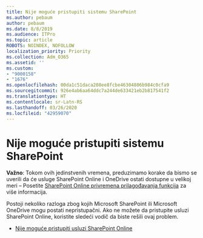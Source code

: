 ```yaml
---
title: Nije moguće pristupiti sistemu SharePoint
ms.author: pebaum
author: pebaum
ms.date: 8/8/2019
ms.audience: ITPro
ms.topic: article
ROBOTS: NOINDEX, NOFOLLOW
localization_priority: Priority
ms.collection: Adm_O365
ms.assetid: ''
ms.custom:
- "9000158"
- "1676"
ms.openlocfilehash: 00da1c51daca208ee8fcbe46304806b984c0cfa9
ms.sourcegitcommit: 926e4ab6aa64ddc7a244de633421eb2b817541f2
ms.translationtype: HT
ms.contentlocale: sr-Latn-RS
ms.lasthandoff: 03/26/2020
ms.locfileid: "42959070"
---
```

# <a name="cannot-access-sharepoint"></a>Nije moguće pristupiti sistemu SharePoint

**Važno**: Tokom ovih jedinstvenih vremena, preduzimamo korake da bismo se uverili da će usluge SharePoint Online i OneDrive ostati dostupne u velikoj meri – Posetite [SharePoint Online privremena prilagođavanja funkcija](https://aka.ms/ODSPAdjustments) za više informacija.

Postoji nekoliko razloga zbog kojih Microsoft SharePoint ili Microsoft OneDrive mogu postati nepristupačni. Ako ne možete da pristupite usluzi SharePoint Online, koristite sledeći vodič da biste rešili ovaj problem.

- [Nije moguće pristupiti usluzi SharePoint Online](https://docs.microsoft.com/sharepoint/troubleshoot/sharing-and-permissions/sharepoint-online-inaccessible)
